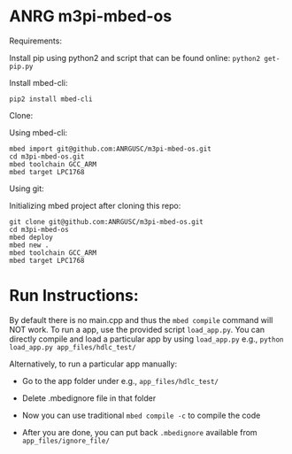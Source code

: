 # ANRG m3pi-mbed-os

Requirements:

Install pip using python2 and script that can be found online:
`python2 get-pip.py`

Install mbed-cli:

`pip2 install mbed-cli`


Clone:

Using mbed-cli:

```
mbed import git@github.com:ANRGUSC/m3pi-mbed-os.git
cd m3pi-mbed-os.git
mbed toolchain GCC_ARM
mbed target LPC1768
```

Using git:

Initializing mbed project after cloning this repo:

```
git clone git@github.com:ANRGUSC/m3pi-mbed-os.git
cd m3pi-mbed-os
mbed deploy
mbed new .
mbed toolchain GCC_ARM
mbed target LPC1768
```
<!-- `cd m3pi-mbed-os`

`mbed deploy`

`mbed new .` #(not too sure about this line)

 -->

# Run Instructions:

By default there is no main.cpp and thus the `mbed compile` command will NOT work.
To run a app, use the provided script `load_app.py`.
You can directly compile and load a particular app by using `load_app.py` e.g.,
``` python load_app.py app_files/hdlc_test/ ```

Alternatively, to run a particular app manually:
- Go to the app folder under e.g., `app_files/hdlc_test/`

- Delete .mbedignore file in that folder

- Now you can use traditional `mbed compile -c` to compile the code

- After you are done, you can put back `.mbedignore` available from `app_files/ignore_file/`



